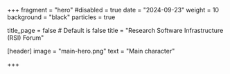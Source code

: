 +++
fragment = "hero"
#disabled = true
date = "2024-09-23"
weight = 10
background = "black"
particles = true

title_page = false # Default is false
title = "Research Software Infrastructure (RSI) Forum"

[header]
  image = "main-hero.png"
  text = "Main character"

+++
